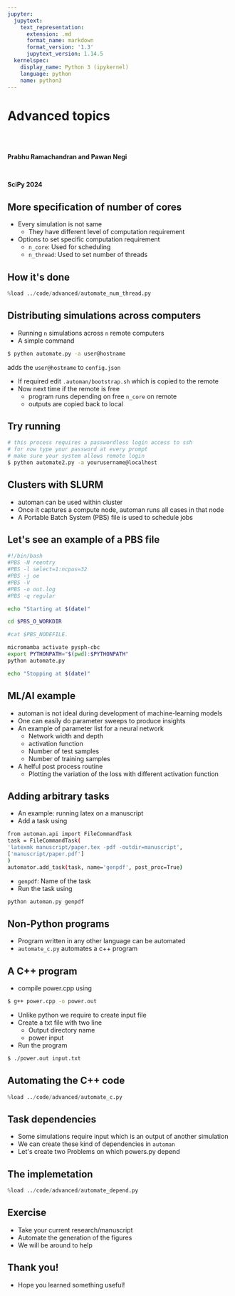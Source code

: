 ```yaml
---
jupyter:
  jupytext:
    text_representation:
      extension: .md
      format_name: markdown
      format_version: '1.3'
      jupytext_version: 1.14.5
  kernelspec:
    display_name: Python 3 (ipykernel)
    language: python
    name: python3
---
```


<!-- #region slideshow={"slide_type": "slide"} -->
# Advanced topics

<br/>
<br/>

**Prabhu Ramachandran and Pawan Negi**

<br/>

**SciPy 2024**
<!-- #endregion -->

<!-- #region slideshow={"slide_type": "slide"} -->
## More specification of number of cores

- Every simulation is not same
    - They have different level of computation requirement
- Options to set specific computation requirement 
    - `n_core`: Used for scheduling
    - `n_thread`: Used to set number of threads
<!-- #endregion -->

<!-- #region slideshow={"slide_type": "slide"} -->
## How it's done

<!-- #endregion -->
```python
%load ../code/advanced/automate_num_thread.py
```

<!-- #endregion -->

<!-- #region slideshow={"slide_type": "slide"} -->
## Distributing simulations across computers 

- Running `n` simulations across `n` remote computers
- A simple command 
```bash
$ python automate.py -a user@hostname
```
adds the `user@hostname` to `config.json`

- If required edit `.automan/bootstrap.sh` which is copied to the remote
- Now next time if the remote is free
  - program runs depending on free `n_core` on remote
  - outputs are copied back to local

<!-- #endregion -->

<!-- #region slideshow={"slide_type": "slide"} -->
## Try running 

```bash
# this process requires a passwordless login access to ssh
# for now type your password at every prompt
# make sure your system allows remote login
$ python automate2.py -a yourusername@localhost
```
<!-- #endregion -->

<!-- #region slideshow={"slide_type": "slide"} -->
## Clusters with SLURM

- automan can be used within cluster
- Once it captures a compute node, automan runs all cases in that node
- A Portable Batch System (PBS) file is used to schedule jobs
<!-- #endregion -->

<!-- #region slideshow={"slide_type": "slide"} -->
## Let's see an example of a PBS file 
<!-- #endregion -->

```bash
#!/bin/bash
#PBS -N reentry
#PBS -l select=1:ncpus=32
#PBS -j oe
#PBS -V
#PBS -o out.log
#PBS -q regular 

echo "Starting at $(date)"

cd $PBS_O_WORKDIR

#cat $PBS_NODEFILE.

micromamba activate pysph-cbc
export PYTHONPATH="$(pwd):$PYTHONPATH"
python automate.py

echo "Stopping at $(date)"
```



<!-- #region slideshow={"slide_type": "slide"} -->
## ML/AI example

- automan is not ideal during development of machine-learning models
- One can easily do parameter sweeps to produce insights
- An example of parameter list for a neural network
  - Network width and depth
  - activation function
  - Number of test samples
  - Number of training samples
- A helful post process routine
  - Plotting the variation of the loss with different activation function

<!-- #endregion -->

<!-- #region slideshow={"slide_type": "slide"} -->
## Adding arbitrary tasks

- An example: running latex on a manuscript
- Add a task using

```bash
from automan.api import FileCommandTask
task = FileCommandTask(
'latexmk manuscript/paper.tex -pdf -outdir=manuscript',
['manuscript/paper.pdf']
)
automator.add_task(task, name='genpdf', post_proc=True) 
```
- `genpdf`: Name of the task
- Run the task using
```bash
python automan.py genpdf
```
<!-- #endregion -->

<!-- #region slideshow={"slide_type": "slide"} -->
## Non-Python programs

- Program written in any other language can be automated
- `automate_c.py` automates a c++ program
<!-- #endregion -->

<!-- #region slideshow={"slide_type": "slide"} -->
## A C++ program

- compile power.cpp using 
```bash
$ g++ power.cpp -o power.out
```
- Unlike python we require to create input file
- Create a txt file with two line
  - Output directory name
  - power input
- Run the program
```bash
$ ./power.out input.txt
```
<!-- #endregion -->

<!-- #region slideshow={"slide_type": "slide"} -->
## Automating the C++ code 
<!-- #endregion -->
```python
%load ../code/advanced/automate_c.py
```


<!-- #endregion -->

<!-- #region slideshow={"slide_type": "slide"} -->
## Task dependencies

- Some simulations require input which is an output of another simulation
- We can create these kind of dependencies in `automan`
- Let's create two Problems on which powers.py depend
<!-- #endregion -->

<!-- #region slideshow={"slide_type": "slide"} -->
## The implemetation 
<!-- #endregion -->
```python
%load ../code/advanced/automate_depend.py
```

<!-- #endregion -->


<!-- #region slideshow={"slide_type": "slide"} -->
## Exercise

- Take your current research/manuscript
- Automate the generation of the figures
- We will be around to help 
<!-- #endregion -->

<!-- #region slideshow={"slide_type": "slide"} -->
## Thank you!

- Hope you learned something useful!

<!-- #endregion -->
